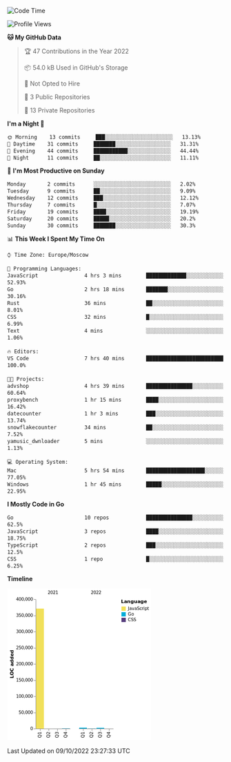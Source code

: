 <!--START_SECTION:waka-->
![Code Time](http://img.shields.io/badge/Code%20Time-424%20hrs%2030%20mins-blue)

![Profile Views](http://img.shields.io/badge/Profile%20Views-0-blue)

**🐱 My GitHub Data** 

> 🏆 47 Contributions in the Year 2022
 > 
> 📦 54.0 kB Used in GitHub's Storage 
 > 
> 🚫 Not Opted to Hire
 > 
> 📜 3 Public Repositories 
 > 
> 🔑 13 Private Repositories  
 > 
**I'm a Night 🦉** 

```text
🌞 Morning    13 commits     ███░░░░░░░░░░░░░░░░░░░░░░   13.13% 
🌆 Daytime    31 commits     ███████░░░░░░░░░░░░░░░░░░   31.31% 
🌃 Evening    44 commits     ███████████░░░░░░░░░░░░░░   44.44% 
🌙 Night      11 commits     ██░░░░░░░░░░░░░░░░░░░░░░░   11.11%

```
📅 **I'm Most Productive on Sunday** 

```text
Monday       2 commits      ░░░░░░░░░░░░░░░░░░░░░░░░░   2.02% 
Tuesday      9 commits      ██░░░░░░░░░░░░░░░░░░░░░░░   9.09% 
Wednesday    12 commits     ███░░░░░░░░░░░░░░░░░░░░░░   12.12% 
Thursday     7 commits      █░░░░░░░░░░░░░░░░░░░░░░░░   7.07% 
Friday       19 commits     ████░░░░░░░░░░░░░░░░░░░░░   19.19% 
Saturday     20 commits     █████░░░░░░░░░░░░░░░░░░░░   20.2% 
Sunday       30 commits     ███████░░░░░░░░░░░░░░░░░░   30.3%

```


📊 **This Week I Spent My Time On** 

```text
⌚︎ Time Zone: Europe/Moscow

💬 Programming Languages: 
JavaScript               4 hrs 3 mins        █████████████░░░░░░░░░░░░   52.93% 
Go                       2 hrs 18 mins       ███████░░░░░░░░░░░░░░░░░░   30.16% 
Rust                     36 mins             ██░░░░░░░░░░░░░░░░░░░░░░░   8.01% 
CSS                      32 mins             █░░░░░░░░░░░░░░░░░░░░░░░░   6.99% 
Text                     4 mins              ░░░░░░░░░░░░░░░░░░░░░░░░░   1.06%

🔥 Editors: 
VS Code                  7 hrs 40 mins       █████████████████████████   100.0%

🐱‍💻 Projects: 
advshop                  4 hrs 39 mins       ███████████████░░░░░░░░░░   60.64% 
proxybench               1 hr 15 mins        ████░░░░░░░░░░░░░░░░░░░░░   16.42% 
datecounter              1 hr 3 mins         ███░░░░░░░░░░░░░░░░░░░░░░   13.74% 
snowflakecounter         34 mins             ██░░░░░░░░░░░░░░░░░░░░░░░   7.52% 
yamusic_dwnloader        5 mins              ░░░░░░░░░░░░░░░░░░░░░░░░░   1.13%

💻 Operating System: 
Mac                      5 hrs 54 mins       ███████████████████░░░░░░   77.05% 
Windows                  1 hr 45 mins        █████░░░░░░░░░░░░░░░░░░░░   22.95%

```

**I Mostly Code in Go** 

```text
Go                       10 repos            ███████████████░░░░░░░░░░   62.5% 
JavaScript               3 repos             ████░░░░░░░░░░░░░░░░░░░░░   18.75% 
TypeScript               2 repos             ███░░░░░░░░░░░░░░░░░░░░░░   12.5% 
CSS                      1 repo              █░░░░░░░░░░░░░░░░░░░░░░░░   6.25%

```


**Timeline**

![Chart not found](https://raw.githubusercontent.com/jeezft/jeezft/main/charts/bar_graph.png) 


 Last Updated on 09/10/2022 23:27:33 UTC
<!--END_SECTION:waka-->
